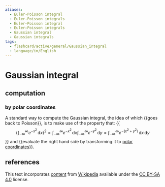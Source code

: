 ```yaml
---
aliases:
  - Euler-Poisson integral
  - Euler-Poisson integrals
  - Euler–Poisson integral
  - Euler–Poisson integrals
  - Gaussian integral
  - Gaussian integrals
tags:
  - flashcard/active/general/Gaussian_integral
  - language/in/English
---
```


# Gaussian integral

## computation

### by polar coordinates

A standard way to compute the Gaussian integral, the idea of which {{goes back to Poisson}}, is to make use of the property that: {{$$\left( \int_{-\infty}^\infty e^{-x^2} \,\mathrm{d}x \right)^2 = \int_{-\infty}^\infty e^{-x^2} \,\mathrm{d}x \int_{-\infty}^\infty e^{-y^2} \,\mathrm{d}y = \int_{-\infty}^\infty e^{-\left( x^2 + y^2 \right)} \,\mathrm{d}x \,\mathrm{d}y$$}} and {{evaluate the right hand side by transforming it to [polar coordinates](polar%20coordinate%20system.md)}}. <!--SR:!2025-03-25,187,310!2024-10-03,68,310!2024-11-07,91,290-->

## references

This text incorporates [content](https://en.wikipedia.org/wiki/Gaussian_integral) from [Wikipedia](Wikipedia.md) available under the [CC BY-SA 4.0](https://creativecommons.org/licenses/by-sa/4.0/) license.
